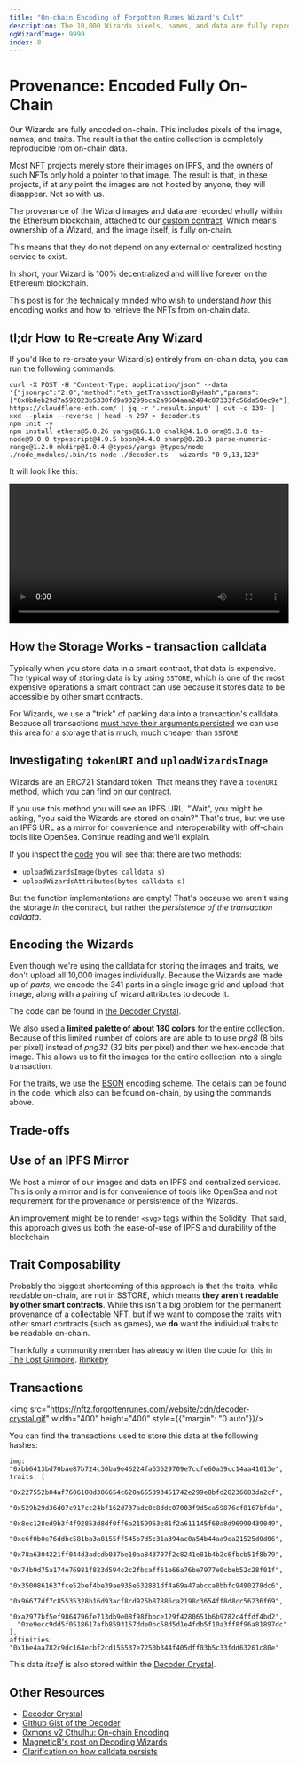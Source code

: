 ```yaml
---
title: "On-chain Encoding of Forgotten Runes Wizard's Cult"
description: The 10,000 Wizards pixels, names, and data are fully reproducible from on-chain data. This post explains why it's important, how it works, how to retrieve your NFTs forever.
ogWizardImage: 9999
index: 8
---
```


# Provenance: Encoded Fully On-Chain

Our Wizards are fully encoded on-chain. This includes pixels of the image, names, and traits. The result is that the entire collection is completely reproducible rom on-chain data.

Most NFT projects merely store their images on IPFS, and the owners of such NFTs only hold a pointer to that image. The result is that, in these projects, if at any point the images are not hosted by anyone, they will disappear. Not so with us.

The provenance of the Wizard images and data are recorded wholly within the Ethereum blockchain, attached to our [custom contract](https://etherscan.io/address/0x521f9c7505005cfa19a8e5786a9c3c9c9f5e6f42). Which means ownership of a Wizard, and the image itself, is fully on-chain.

This means that they do not depend on any external or centralized hosting service to exist.

In short, your Wizard is 100% decentralized and will live forever on the Ethereum blockchain.

This post is for the technically minded who wish to understand _how_ this encoding works and how to retrieve the NFTs from on-chain data.

## tl;dr How to Re-create Any Wizard

If you'd like to re-create your Wizard(s) entirely from on-chain data, you can run the following commands:

```
curl -X POST -H "Content-Type: application/json" --data '{"jsonrpc":"2.0","method":"eth_getTransactionByHash","params":["0x0b8eb29d7a592023b5330fd9a93299bca2a9604aaa2494c87333fc56da50ec9e"],"id":67}' https://cloudflare-eth.com/ | jq -r '.result.input' | cut -c 139- | xxd --plain --reverse | head -n 297 > decoder.ts
npm init -y
npm install ethers@5.0.26 yargs@16.1.0 chalk@4.1.0 ora@5.3.0 ts-node@9.0.0 typescript@4.0.5 bson@4.4.0 sharp@0.28.3 parse-numeric-range@1.2.0 mkdirp@1.0.4 @types/yargs @types/node
./node_modules/.bin/ts-node ./decoder.ts --wizards "0-9,13,123"
```

It will look like this:

<video controls width="100%" height="auto">
  <source src="https://nftz.forgottenrunes.com/website/cdn/wizard-decoding.mp4" type="video/mp4" />
  Your browser does not support the video tag.
</video>

## How the Storage Works - transaction calldata

Typically when you store data in a smart contract, that data is expensive. The typical way of storing data is by using `SSTORE`, which is one of the most expensive operations a smart contract can use because it stores data to be accessible by other smart contracts.

For Wizards, we use a "trick" of packing data into a transaction's calldata. Because all transactions [must have their arguments persisted](https://ethresear.ch/t/clarification-on-how-calldata-persists-on-the-blockchain-and-how-optimistic-rollups-use-it/8136/5) we can use this area for a storage that is much, much cheaper than `SSTORE`

## Investigating `tokenURI` and `uploadWizardsImage`

Wizards are an ERC721 Standard token. That means they have a `tokenURI` method, which you can find on our [contract](https://etherscan.io/address/0x521f9c7505005cfa19a8e5786a9c3c9c9f5e6f42#readContract).

If you use this method you will see an IPFS URL. "Wait", you might be asking, "you said the Wizards are stored on chain?" That's true, but we use an IPFS URL as a mirror for convenience and interoperability with off-chain tools like OpenSea. Continue reading and we'll explain.

If you inspect the [code](https://etherscan.io/address/0x521f9c7505005cfa19a8e5786a9c3c9c9f5e6f42#code) you will see that there are two methods:

- `uploadWizardsImage(bytes calldata s)`
- `uploadWizardsAttributes(bytes calldata s)`

But the function implementations are empty! That's because we aren't using the storage _in_ the contract, but rather the _persistence of the transaction calldata_.

## Encoding the Wizards

Even though we're using the calldata for storing the images and traits, we don't upload all 10,000 images individually. Because the Wizards are made up of _parts_, we encode the 341 parts in a single image grid and upload that image, along with a pairing of wizard attributes to decode it.

The code can be found in [the Decoder Crystal](https://opensea.io/assets/0x2d00d68bf8bc14d139b4dcea5fb7ce0a42e09c86/0).

We also used a **limited palette of about 180 colors** for the entire collection. Because of this limited number of colors are are able to to use _png8_ (8 bits per pixel) instead of _png32_ (32 bits per pixel) and then we hex-encode that image. This allows us to fit the images for the entire collection into a single transaction.

For the traits, we use the [BSON](https://bsonspec.org/) encoding scheme. The details can be found in the code, which also can be found on-chain, by using the commands above.

## Trade-offs

## Use of an IPFS Mirror

We host a mirror of our images and data on IPFS and centralized services. This is only a mirror and is for convenience of tools like OpenSea and not requirement for the provenance or persistence of the Wizards.

An improvement might be to render `<svg>` tags within the Solidity. That said, this approach gives us both the ease-of-use of IPFS and durability of the blockchain

## Trait Composability

Probably the biggest shortcoming of this approach is that the traits, while readable on-chain, are not in SSTORE, which means **they aren't readable by other smart contracts**. While this isn't a big problem for the permanent provenance of a collectable NFT, but if we want to compose the traits with other smart contracts (such as games), we **do** want the individual traits to be readable on-chain.

Thankfully a community member has already written the code for this in [The Lost Grimoire](https://github.com/aleb-user/LostGrimoire). [Rinkeby](https://rinkeby.etherscan.io/address/0xe5a0b43035f0cf0b577d176ffc9a3ff307205af3#readContract)

## Transactions

<img src="https://nftz.forgottenrunes.com/website/cdn/decoder-crystal.gif" width="400" height="400" style={{"margin": "0 auto"}}/>

You can find the transactions used to store this data at the following hashes:

```
img: "0xbb6413bd70bae87b724c30ba9e46224fa63629709e7ccfe60a39cc14aa41013e",
traits: [
  "0x227552b04af7606108d306654c620a655393451742e299e8bfd28236683da2cf",
  "0x529b29d36d07c917cc24bf162d737adc0c8ddc07003f9d5ca59876cf8167bfda",
  "0x8ec128ed9b3f4f92853d8df0ff6a2159963e81f2a611145f60a8d96990439049",
  "0xe6f0b0e76ddbc581ba3a8155ff545b7d5c31a394ac0a54b44aa9ea21525d0d06",
  "0x78a6304221ff044d3adcdb037be10aa843707f2c8241e81b4b2c6fbcb51f8b79",
  "0x74b9d75a174e76981f823d594c2c2fbcaff61e66a76be7977e0cbeb52c28f01f",
  "0x3500861637fce52bef4be39ae935e632881df4a69a47abcca8bbfc9490278dc6",
  "0x96677df7c85535328b16d93acf8cd925b87886ca2198c3654ff8d8cc56236f69",
  "0xa2977bf5ef9864796fe713db9e08f98fbbce129f4280651b6b9782c4ffdf4bd2",
  "0xe9ecc9dd5f0518617afb8593157dde0bc58d5d1e4fdb5f10a3ff8f96a81897dc"
],
affinities: "0x1be4aa782c9dc164ecbf2cd155537e7250b344f405dff03b5c33fdd63261c80e"
```

This data _itself_ is also stored within the [Decoder Crystal](https://opensea.io/assets/0x2d00d68bf8bc14d139b4dcea5fb7ce0a42e09c86/0).

## Other Resources

- [Decoder Crystal](https://opensea.io/assets/0x2d00d68bf8bc14d139b4dcea5fb7ce0a42e09c86/0)
- [Github Gist of the Decoder](https://gist.github.com/cryppadotta/375dee1903598f5163e2c1d7d3ce9db9)
- [0xmons v2 Cthulhu: On-chain Encoding](https://blog.0xmons.xyz/79081566310)
- [MagneticB's post on Decoding Wizards](https://magneticb.github.io/blog/wizards-decoding)
- [Clarification on how calldata persists](https://ethresear.ch/t/clarification-on-how-calldata-persists-on-the-blockchain-and-how-optimistic-rollups-use-it/8136/5)
